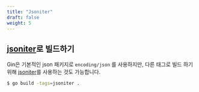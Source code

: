 ```yaml
---
title: "Jsoniter"
draft: false
weight: 5
---
```


## [jsoniter](https://github.com/json-iterator/go)로 빌드하기

Gin은 기본적인 json 패키지로 `encoding/json` 를 사용하지만, 다른 태그로 빌드 하기 위해 [jsoniter](https://github.com/json-iterator/go)를 사용하는 것도 가능합니다.

```sh
$ go build -tags=jsoniter .
```
